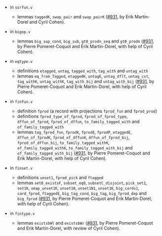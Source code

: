- in `ssrfun.v`
  + lemmas `taggedK`, `swap_pair` and `swap_pairK`
    ([#931](https://github.com/math-comp/math-comp/pull/931),
    by Erik Martin-Dorel and Cyril Cohen).

- in `bigop.v`
  + lemmas `big_sup_cond`, `big_sub`, `gt0_prodn_seq` and `gt0_prodn`
    ([#931](https://github.com/math-comp/math-comp/pull/931),
    by Pierre Pomeret-Coquot and Erik Martin-Dorel, with help of Cyril Cohen).

- in `eqtype.v`
  + definitions `etagged`, `untag`, `tagged_with`, `tag_with` and `untag_with`
  + lemmas `eq_from_Tagged`, `etaggedK`, `untagE`, `untag_dflt`, `untag_cst`,
    `tag_withK`, `untag_withK`, `tag_with_bij` and `untag_with_bij`
    ([#931](https://github.com/math-comp/math-comp/pull/931),
    by Pierre Pomeret-Coquot and Erik Martin-Dorel, with help of Cyril Cohen).

- in `finfun.v`
  + definition `fprod` (a record with projections `fprod_fun` and `fprod_prod`)
  + definitions `fprod_type_of_fprod`, `fprod_of_fprod_type`,
    `dffun_of_fprod`, `fprod_of_dffun`,
    `to_family_tagged_with` and `of_family_tagged_with`
  + lemmas `tag_fprod_fun`, `fprodK`, `fprodE`, `fprodP`, `etaggedE`,
    `dffun_of_fprodK`, `fprod_of_dffunK`,
    `dffun_of_fprod_bij`, `fprod_of_dffun_bij`,
    `to_family_tagged_withK`, `of_family_tagged_withK`,
    `to_family_tagged_with_bij` and `of_family_tagged_with_bij`
    ([#931](https://github.com/math-comp/math-comp/pull/931),
    by Pierre Pomeret-Coquot and Erik Martin-Dorel, with help of Cyril Cohen).

- in `finset.v`
  + definitions `unset1`, `fprod_pick` and `ftagged`
  + lemmas `set0_existsF`, `subset_eq0`, `subsetC_disjoint`,
    `pick_set1`, `set1K`, `omap_unset1K`, `unset10`, `unset1N1`, `unset1K`,
    `big_cards1`, `card_fprod`, `ftaggedE`, `big_tag_cond`, `big_tag`,
    `big_fprod_dep` and `big_fprod`
    ([#931](https://github.com/math-comp/math-comp/pull/931),
    by Pierre Pomeret-Coquot and Erik Martin-Dorel, with help of Cyril Cohen).

- in `fintype.v`
  + lemmas `existsbWl` and `existsbWr`
    ([#931](https://github.com/math-comp/math-comp/pull/931),
    by Pierre Pomeret-Coquot and Erik Martin-Dorel, with review of Cyril Cohen).
